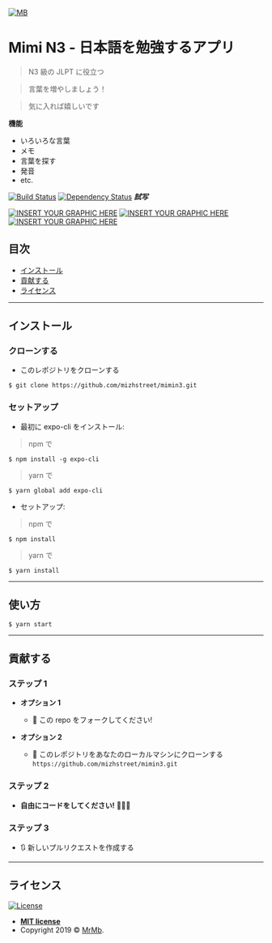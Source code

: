 <a href="#"><img src="https://raw.githubusercontent.com/mizhstreet/mimin3/master/assets/icon.png" title="Mb" alt="MB"></a>

<!-- [![FVCproductions](https://avatars1.githubusercontent.com/u/4284691?v=3&s=200)](http://fvcproductions.com) -->

# Mimi N3 - 日本語を勉強するアプリ

> N3 級の JLPT に役立つ

> 言葉を増やしましょう！

> 気に入れば嬉しいです

**機能**

- いろいろな言葉
- メモ
- 言葉を探す
- 発音
- etc.

[![Build Status](http://img.shields.io/travis/badges/badgerbadgerbadger.svg?style=flat-square)](https://travis-ci.org/badges/badgerbadgerbadger) [![Dependency Status](http://img.shields.io/gemnasium/badges/badgerbadgerbadger.svg?style=flat-square)](https://gemnasium.com/badges/badgerbadgerbadger)
**_試写_**

[![INSERT YOUR GRAPHIC HERE](https://lh3.googleusercontent.com/GVP06EOUj_f3m1AZf-nk4bk_iG3oFWp9g-51NblJHt3C62rAXBfDZ4Jilh20NnBZB2piVeyfsbHSsfc79KlmDEZ0egQY1o7E530sd40R9ejPff00-y8YAPgj9dqVani2Txnz0VigDI3S2wz6dVDqPG4ClBRJn_w9KKrjKhwKllA9Ud4NYNvtRCtAixvpyN4KKxKc-sdRwxbGy5pUDKQ2-EocpU0OGR2z4EnP70LYAXX9NB36lWknLR0qW1lO_9iVelKjXG9E3_AlnIhC8COeW2jZsmZirQwuPwZX6mnMefKRt0gTQSkwMN5gY4ugUKB0dcS9On0U-J5x-dnxZYZhirooAhWvyDqaSJlSxsO2DRtYGq6XJ7X1fOzVBlwbKPg7lA2DpUFMe4ETCM_VKFe395HFeI2Q_hnJ9xrCxq3pjaXjLQZqTI32n7Vx2oMwNiuwmPykqT7Tb3aSPEDksxGctV6s776I4KMwlJcENylfO9ZSlfxMYFSWopTjOLijKoPk_GAmDLHcAQ8yt1d6S3ehewWvwmutfewk9393WZbQ1ju6ZaMA1g0HN7QWEXu_QrcwgfC0HsPu_qvJc6zMjPEij0EQ6yLul84DAER7s_wGGRtxxDXoo17Cy-EVc5bVqfozcp0rsubTFlDPNteBWEChuqv24ky2qjgGeEBGSQOXRjuzaZxdWcfBg8-OVJB0NAMOzpHxxsbxMoO8GHQbskOsjPIw=w260-h463-no)]()
[![INSERT YOUR GRAPHIC HERE](https://lh3.googleusercontent.com/HH1Vd7v_4asDnI-Ya2tjixQxP4CD4HCQFE7Br1lPgn7XH7EoGWSdtVCpX5Cd4v2b-HcYZDJpc8N7VaR8-82v-k7vF4l0gVOXUmzUINSQtE_3sQx5n9BxjmTE_e5MaqWaMrAK3BNTZKe8xu-3O-LN_xIfIWF02_RSA_mjabyp1VgEmRFKfKPik8EiKS8blqoavtUoyK-PBbU43LyRLsv2NdYXRls9UHxyfOeRLEf-cn4yn4UaOpHpTjIP6Zk7nGy4ft1WocndllbB4_H7w6mAVTwtiN156308ebmXIx9k0OFph1UsijpDNrQfPfVEfYAwINLNie9-ZoECNQJcnd5xpD69XaI2iq-7KeFMOUeLB2lrZlHfYuyRx15hEJQB031dWEosQRCd1DMntKad6oVnybfQnysJt8YJiDgkFfqI_MlX--Ju7K3v8fSMvI3c_OcDyNaSGiMGmeA9W28IQvXQirjfcAReufQ4_VHrOCsJgc48RmC8aDQprGzh0YHjGDUEnI7W0Y2c5P_x8H5PV0NHiQeoEGk3hUDJHkuTg_64CYYWjL_obmHggDrfax14yDOicuPsPHtJlhJmxmdb-z_eNlMSYN0Y0zxofQoI1Iq_HVrGVv18MubCpyKZl5CxexAcZD2lNu38I5NnSxD9N_QMbvXf801kneSIpxnt1yLO8BoEnOtkEGe4uYJjdpomlVtDxDnVDokhi-IkETagKd_P0E8C=w260-h463-no)]()
[![INSERT YOUR GRAPHIC HERE](https://lh3.googleusercontent.com/XVa-yhto3Q2KdB-wFNvTd4ViAl_9t4o8dzcNud91fnqz5MmaJh0L16E5OdvTSj7VeYEtxq-TAVa9HLp5WAoHuxy8q9CPRAnxGvhvh4gADAwApBfcLxCP-20cKxUTbOS25fA9pxYh3lcfhMMbqiVONQYY_z_rVXq25BDxxPzztRfucNlhy6Up-d7P0xJhPLOY0kquRCV9NYGwecJ64qerSoi6auYh9cZzdmCZ9m5V5WrFLuepjGNI99VZTfHPk9HZO2p_YAG8sRkfXWsnHfYpZrmTjnZXRTeHKNY81xKjuU35i23-Kq2244wZMefvYtuI3kai_Qc_S5rMpKFhh5UorAWHJa8N1u-42_d4WBW7WY8MeG7KqwxO2Zde0sMBymGBy_XorAIzENOUbC-GYiMchPu1eM3w8rsiD6rt14QcUpUwclnztPTxNlI35jyaw-SyW6hGPJ1iuKj1_RNe9Qg7DC8_39NPGsDpKQ3Plr49JQJVi_UxZCUUVMM-ss7kKq_3c17Tcr9ozjZkUQUxigdoS0RhdmwYZdtnQuqm7okFzSh7z5qPflh1NnmsHD-CiqjHtrV-ulk5QDswBYSp9sh-81drIkOvUvC2fgzFQBmSH81UgCJQumBklQV_U4q0L_eJG7rG8aLwtj6av5uS3ZgQ4U3dtdmPFQ3-AjHJHvsQ-J7_sKbOTHyA6DnhjqK_YwgRXGd9zvR51yvxgy_bRZKpmwiX=w260-h463-no)]()

## 目次

- [インストール](#インストール)
- [貢献する](#貢献する)
- [ライセンス](#ライセンス)

---

## インストール

### クローンする

- このレポジトリをクローンする

```shell
$ git clone https://github.com/mizhstreet/mimin3.git
```

### セットアップ

- 最初に expo-cli をインストール:

> npm で

```shell
$ npm install -g expo-cli
```

> yarn で

```shell
$ yarn global add expo-cli
```

- セットアップ:

> npm で

```shell
$ npm install
```

> yarn で

```shell
$ yarn install
```

---

## 使い方

```shell
$ yarn start
```

---

## 貢献する

### ステップ 1

- **オプション 1**

  - 🍴 この repo をフォークしてください!

- **オプション 2**
  - 👯 このレポジトリをあなたのローカルマシンにクローンする `https://github.com/mizhstreet/mimin3.git`

### ステップ 2

- **自由にコードをしてください!** 🔨🔨🔨

### ステップ 3

- 🔃 新しいプルリクエストを作成する

---

## ライセンス

[![License](http://img.shields.io/:license-mit-blue.svg?style=flat-square)](http://badges.mit-license.org)

- **[MIT license](http://opensource.org/licenses/mit-license.php)**
- Copyright 2019 © <a href="http://fvcproductions.com" target="_blank">MrMb</a>.
